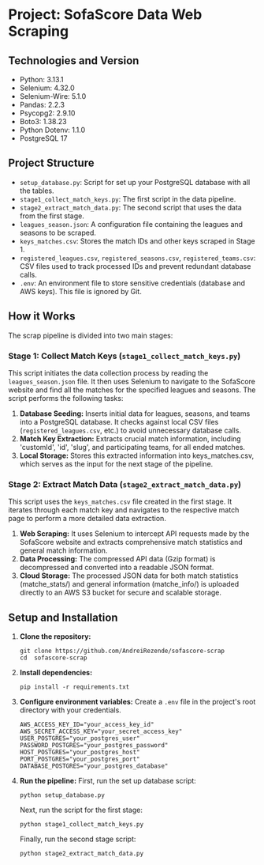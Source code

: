 # Project: SofaScore Data Web Scraping

## Technologies and Version
- Python: 3.13.1
- Selenium: 4.32.0
- Selenium-Wire: 5.1.0
- Pandas: 2.2.3
- Psycopg2: 2.9.10
- Boto3: 1.38.23
- Python Dotenv: 1.1.0
- PostgreSQL 17

## Project Structure
- `setup_database.py`: Script for set up your PostgreSQL database with all the tables.
- `stage1_collect_match_keys.py`: The first script in the data pipeline.
- `stage2_extract_match_data.py`: The second script that uses the data from the first stage.
- `leagues_season.json`: A configuration file containing the leagues and seasons to be scraped.
- `keys_matches.csv`: Stores the match IDs and other keys scraped in Stage 1.
- `registered_leagues.csv`, `registered_seasons.csv`, `registered_teams.csv`: CSV files used to track processed IDs and prevent redundant database calls.
- `.env`: An environment file to store sensitive credentials (database and AWS keys). This file is ignored by Git.

## How it Works
The scrap pipeline is divided into two main stages:

### Stage 1: Collect Match Keys (`stage1_collect_match_keys.py`)
This script initiates the data collection process by reading the `leagues_season.json` file. It then uses Selenium to navigate to the SofaScore website and find all the matches for the specified leagues and seasons. The script performs the following tasks:
1. **Database Seeding:** Inserts initial data for leagues, seasons, and teams into a PostgreSQL database. It checks against local CSV files (`registered_leagues.csv`, etc.) to avoid unnecessary database calls.
2. **Match Key Extraction:** Extracts crucial match information, including 'customId', 'id', 'slug', and participating teams, for all ended matches.
3. **Local Storage:** Stores this extracted information into keys_matches.csv, which serves as the input for the next stage of the pipeline.

### Stage 2: Extract Match Data (`stage2_extract_match_data.py`)
This script uses the `keys_matches.csv` file created in the first stage. It iterates through each match key and navigates to the respective match page to perform a more detailed data extraction.
1. **Web Scraping:** It uses Selenium to intercept API requests made by the SofaScore website and extracts comprehensive match statistics and general match information.
2. **Data Processing:** The compressed API data (Gzip format) is decompressed and converted into a readable JSON format.
3. **Cloud Storage:** The processed JSON data for both match statistics (matche_stats/) and general information (matche_info/) is uploaded directly to an AWS S3 bucket for secure and scalable storage.

## Setup and Installation
1. **Clone the repository:**
   ```
   git clone https://github.com/AndreiRezende/sofascore-scrap
   cd  sofascore-scrap
   ```

2. **Install dependencies:**
   ```
   pip install -r requirements.txt
   ```

3. **Configure environment variables:**
   Create a `.env` file in the project's root directory with your credentials.
   ```
   AWS_ACCESS_KEY_ID="your_access_key_id"
   AWS_SECRET_ACCESS_KEY="your_secret_access_key"
   USER_POSTGRES="your_postgres_user"
   PASSWORD_POSTGRES="your_postgres_password"
   HOST_POSTGRES="your_postgres_host"
   PORT_POSTGRES="your_postgres_port"
   DATABASE_POSTGRES="your_postgres_database"
   ```

4. **Run the pipeline:**
   First, run the set up database script:
   ```
   python setup_database.py
   ```
   Next, run the script for the first stage:
   ```
   python stage1_collect_match_keys.py
   ```
   Finally, run the second stage script:
   ```
   python stage2_extract_match_data.py
   ```